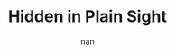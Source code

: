 ---
layout: project
title: "Hidden in Plain Sight"
subtitle: nan
main_scholar: James L. Leloudis
other_scholars_involved: nan
currency: Ongoing
description: "The Hidden in Plain Site is a collaboration between Dr. Leloudis, the University Commission on History, Race, and a Way Forward, and other scholars. The project begins with Dr. Leloudis and his students in his HIST 366 course, 'North Carolina History Before 1865,' looking through and transcribing ledgers and records within the University of North Carolina Papers (1757-1935) that mention enslaved peoples, whether the documents are medical records, receipts for labor, etc. Following the transcription process, the students do further research to find out more about the mentioned enslaved individuals through cross-referencing digitized state records, newspapers, or other sources. The aim of this research is to take the original mentions of enslaved individuals and retell these accounts in a way that humanizes them, instead of their mentions being mainly numbers. Students are able to reveal the active lives and histories of these individuals by learning about their professions, what work they did, and how the University depended on enslaved labor for its creation, income, and more.  Further, the project, beyond the students' research, aims to publicly present Carolinas's history, as it is embedded and engaged within the institution of slavery at the time. In the future, this project will aim to present this history in digital, interactive, and tactile modes."
class_title: HIST 366
link_title: hidden_in_plain_sight
img: assets/img/projects/hips_photo.jpg
---